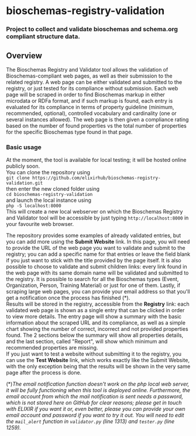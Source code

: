 # bioschemas-registry-validation
### Project to collect and validate bioschemas and schema.org compliant structure data.
## Overview
The Bioschemas Registry and Validator tool allows the validation of Bioschemas-compliant web pages, as well as their submission to the related registry. A web page can be either validated and submitted to the registry, or just tested for its compliance without submission. Each web page will be scraped in order to find Bioschemas markup in either microdata or RDFa format, and if such markup is found, each entry is evaluated for its compliance in terms of property guideline (minimum, recommended, optional), controlled vocabulary and cardinality (one or several instances allowed). The web page is then given a compliance rating based on the number of found properties vs the total number of properties for the specific Bioschemas type found in that page.
 
### Basic usage
At the moment, the tool is available for local testing; it will be hosted online publicly soon.  
You can clone the repository using  
`git clone https://github.com/elixirhub/bioschemas-registry-validation.git`  
then enter the new cloned folder using   
`cd bioschemas-registry-validation`  
and launch the local instance using  
`php -S localhost:8000`  
This will create a new local webserver on which the Bioschemas Registry and Validator tool will be accessible by just typing `http://localhost:8000` in your favourite web browser.  
  
The repository provides some examples of already validated entries, but you can add more using the **Submit Website** link. In this page, you will need to provide the URL of the web page you want to validate and submit to the registry; you can add a specific name for that entries or leave the field blank if you just want to stick with the title provided by the page itself. It is also possible to choose to validate and submit children links: every link found in the web page with its same domain name will be validated and submitted to the registry. It is possible to search for all the Bioschemas types (Event, Organization, Person, Training Material) or just for one of them. Lastly, if scraping large web pages, you can provide your email address so that you'll get a notification once the process has finished (*).  
Results will be stored in the registry, accessible from the **Registry** link: each validated web page is shown as a single entry that can be clicked in order to view more details. The entry page will show a summary with the basic information about the scraped URL and its compliance, as well as a simple chart showing the number of correct, incorrect and not provided properties found. The 2 sections below the summary will show all properties details, and the last section, called "Report", will show which minimum and recommended properties are missing.  
If you just want to test a website without submitting it to the registry, you can use the **Test Website** link, which works exactly like the Submit Website, with the only exception being that the results will be shown in the very same page after the process is done.

(*)_The email notification function doesn't work on the php local web server, it will be fully functioning when this tool is deployed online. Furthermore, the email account from which the mail notification is sent needs a password, which is not stored here on GitHub for clear reasons; please get in touch with ELIXIR if you want it or, even better, please you can provide your own email account and password if you want to try it out. You will need to edit the `mail_alert` function in `validator.py` (line 1313) and `tester.py` (line 1259)._
